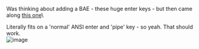 Was thinking about adding a BAE - these huge enter keys - but then came along [this one](https://sneakbox.com/products/pre-order-signature-plastics-dcs-bae-and-10u-with-carter?variant=45267333185778 "SP DCS BAE")\

Literally fits on a 'normal' ANSI enter and 'pipe' key - so yeah. That should work.\
![image](https://sneakbox.com/cdn/shop/files/Official.jpg?v=1708887338)
